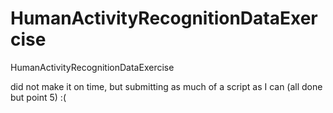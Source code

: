 HumanActivityRecognitionDataExercise
====================================

HumanActivityRecognitionDataExercise

did not make it on time, but submitting as much of a script as I can
(all done but point 5)
:(


